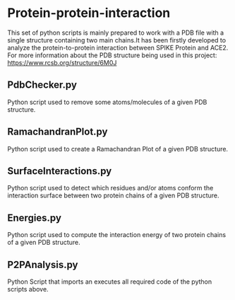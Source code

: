 # Protein-protein-interaction

This set of python scripts is mainly prepared to work with a PDB file with a single structure containing
two main chains.It has been firstly developed to analyze the protein-to-protein interaction between SPIKE
Protein and ACE2.
For more information about the PDB structure being used in this project:
https://www.rcsb.org/structure/6M0J


## PdbChecker.py
Python script used to remove some atoms/molecules of a given PDB structure.

## RamachandranPlot.py
Python script used to create a Ramachandran Plot of a given PDB structure.

## SurfaceInteractions.py
Python script used to detect which residues and/or atoms conform the 
interaction surface between two protein chains of a given PDB structure.

## Energies.py
Python script used to compute the interaction energy of two protein chains of 
a given PDB structure.

## P2PAnalysis.py
Python Script that imports an executes all required code of the python scripts above.



